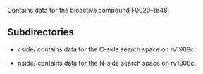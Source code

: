 Contains data for the bioactive compound F0020-1648.

## Subdirectories

- cside/ contains data for the C-side search space on rv1908c.

- nside/ contains data for the N-side search space on rv1908c.

